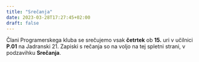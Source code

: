 ```yaml
---
title: "Srečanja"
date: 2023-03-28T17:27:45+02:00
draft: false
---
```


Člani Programerskega kluba se srečujemo vsak **četrtek** ob **15.** uri v učilnici **P.01** na Jadranski 21. Zapiski s rečanja so na voljo na tej spletni strani, v podzavihku **Srečanja**.

